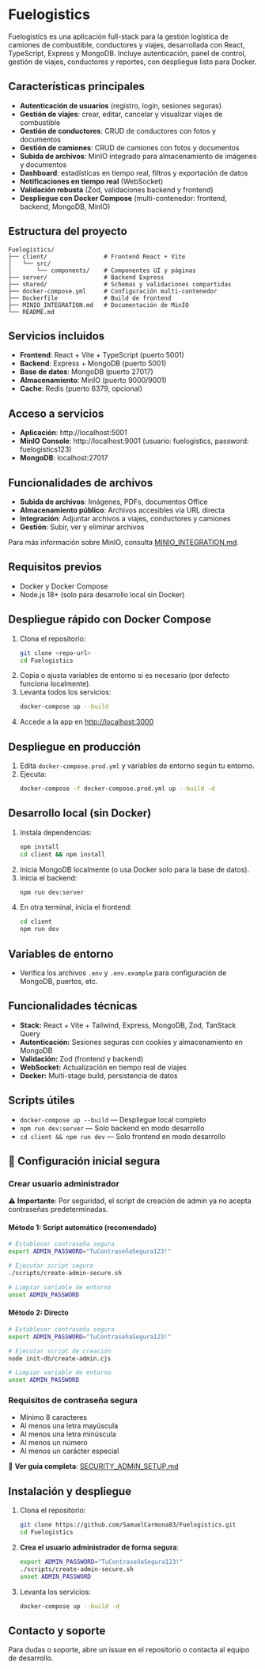 # Fuelogistics

Fuelogistics es una aplicación full-stack para la gestión logística de camiones de combustible, conductores y viajes, desarrollada con React, TypeScript, Express y MongoDB. Incluye autenticación, panel de control, gestión de viajes, conductores y reportes, con despliegue listo para Docker.

## Características principales

- **Autenticación de usuarios** (registro, login, sesiones seguras)
- **Gestión de viajes**: crear, editar, cancelar y visualizar viajes de combustible
- **Gestión de conductores**: CRUD de conductores con fotos y documentos
- **Gestión de camiones**: CRUD de camiones con fotos y documentos
- **Subida de archivos**: MinIO integrado para almacenamiento de imágenes y documentos
- **Dashboard**: estadísticas en tiempo real, filtros y exportación de datos
- **Notificaciones en tiempo real** (WebSocket)
- **Validación robusta** (Zod, validaciones backend y frontend)
- **Despliegue con Docker Compose** (multi-contenedor: frontend, backend, MongoDB, MinIO)

## Estructura del proyecto

```
Fuelogistics/
├── client/                # Frontend React + Vite
│   └── src/
│       └── components/    # Componentes UI y páginas
├── server/                # Backend Express
├── shared/                # Schemas y validaciones compartidas
├── docker-compose.yml     # Configuración multi-contenedor
├── Dockerfile             # Build de frontend
├── MINIO_INTEGRATION.md   # Documentación de MinIO
└── README.md
```

## Servicios incluidos

- **Frontend**: React + Vite + TypeScript (puerto 5001)
- **Backend**: Express + MongoDB (puerto 5001)
- **Base de datos**: MongoDB (puerto 27017)
- **Almacenamiento**: MinIO (puerto 9000/9001)
- **Cache**: Redis (puerto 6379, opcional)

## Acceso a servicios

- **Aplicación**: http://localhost:5001
- **MinIO Console**: http://localhost:9001 (usuario: fuelogistics, password: fuelogistics123)
- **MongoDB**: localhost:27017

## Funcionalidades de archivos

- **Subida de archivos**: Imágenes, PDFs, documentos Office
- **Almacenamiento público**: Archivos accesibles via URL directa
- **Integración**: Adjuntar archivos a viajes, conductores y camiones
- **Gestión**: Subir, ver y eliminar archivos

Para más información sobre MinIO, consulta [MINIO_INTEGRATION.md](MINIO_INTEGRATION.md).

## Requisitos previos
- Docker y Docker Compose
- Node.js 18+ (solo para desarrollo local sin Docker)

## Despliegue rápido con Docker Compose

1. Clona el repositorio:
   ```sh
   git clone <repo-url>
   cd Fuelogistics
   ```
2. Copia o ajusta variables de entorno si es necesario (por defecto funciona localmente).
3. Levanta todos los servicios:
   ```sh
   docker-compose up --build
   ```
4. Accede a la app en [http://localhost:3000](http://localhost:3000)

## Despliegue en producción

1. Edita `docker-compose.prod.yml` y variables de entorno según tu entorno.
2. Ejecuta:
   ```sh
   docker-compose -f docker-compose.prod.yml up --build -d
   ```

## Desarrollo local (sin Docker)

1. Instala dependencias:
   ```sh
   npm install
   cd client && npm install
   ```
2. Inicia MongoDB localmente (o usa Docker solo para la base de datos).
3. Inicia el backend:
   ```sh
   npm run dev:server
   ```
4. En otra terminal, inicia el frontend:
   ```sh
   cd client
   npm run dev
   ```

## Variables de entorno
- Verifica los archivos `.env` y `.env.example` para configuración de MongoDB, puertos, etc.

## Funcionalidades técnicas
- **Stack:** React + Vite + Tailwind, Express, MongoDB, Zod, TanStack Query
- **Autenticación:** Sesiones seguras con cookies y almacenamiento en MongoDB
- **Validación:** Zod (frontend y backend)
- **WebSocket:** Actualización en tiempo real de viajes
- **Docker:** Multi-stage build, persistencia de datos

## Scripts útiles
- `docker-compose up --build` — Despliegue local completo
- `npm run dev:server` — Solo backend en modo desarrollo
- `cd client && npm run dev` — Solo frontend en modo desarrollo

## 🔐 Configuración inicial segura

### Crear usuario administrador

⚠️ **Importante**: Por seguridad, el script de creación de admin ya no acepta contraseñas predeterminadas.

#### Método 1: Script automático (recomendado)
```bash
# Establecer contraseña segura
export ADMIN_PASSWORD="TuContraseñaSegura123!"

# Ejecutar script seguro
./scripts/create-admin-secure.sh

# Limpiar variable de entorno
unset ADMIN_PASSWORD
```

#### Método 2: Directo
```bash
# Establecer contraseña segura
export ADMIN_PASSWORD="TuContraseñaSegura123!"

# Ejecutar script de creación
node init-db/create-admin.cjs

# Limpiar variable de entorno
unset ADMIN_PASSWORD
```

### Requisitos de contraseña segura
- Mínimo 8 caracteres
- Al menos una letra mayúscula
- Al menos una letra minúscula  
- Al menos un número
- Al menos un carácter especial

📖 **Ver guía completa**: [SECURITY_ADMIN_SETUP.md](./SECURITY_ADMIN_SETUP.md)

## Instalación y despliegue

1. Clona el repositorio:
   ```sh
   git clone https://github.com/SamuelCarmona83/Fuelogistics.git
   cd Fuelogistics
   ```

2. **Crea el usuario administrador de forma segura**:
   ```sh
   export ADMIN_PASSWORD="TuContraseñaSegura123!"
   ./scripts/create-admin-secure.sh
   unset ADMIN_PASSWORD
   ```

3. Levanta los servicios:
   ```sh
   docker-compose up --build -d
   ```

## Contacto y soporte
Para dudas o soporte, abre un issue en el repositorio o contacta al equipo de desarrollo.
